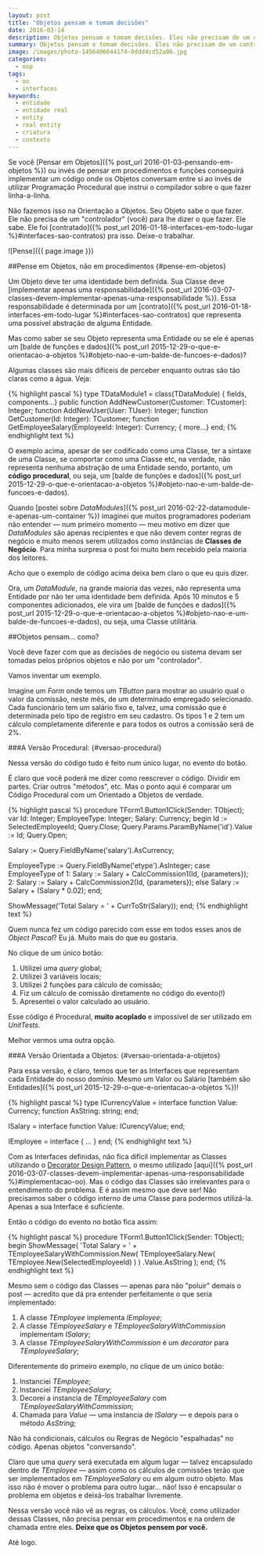 ```yaml
---
layout: post
title: "Objetos pensam e tomam decisões"
date: 2016-03-14
description: Objetos pensam e tomam decisões. Eles não precisam de um controlador.
summary: Objetos pensam e tomam decisões. Eles não precisam de um controlador.
image: /images/photo-1456406644174-8ddd4cd52a06.jpg
categories: 
  - oop
tags:
  - oo
  - interfaces
keywords:
  - entidade
  - entidade real
  - entity
  - real entity
  - criatura
  - contexto
---
```


Se você [Pensar em Objetos]({% post_url 2016-01-03-pensando-em-objetos %}) ou invés de pensar em procedimentos e funções
conseguirá implementar um código onde os Objetos conversam entre si ao invés de utilizar Programação Procedural que instrui o 
compilador sobre o que fazer linha-a-linha.

Não fazemos isso na Orientação a Objetos. Seu Objeto sabe o que fazer. 
Ele não precisa de um "controlador" (você) para lhe dizer o que fazer. Ele sabe.
Ele foi [contratado]({% post_url 2016-01-18-interfaces-em-todo-lugar %}#interfaces-sao-contratos) pra isso. Deixe-o trabalhar.

<!--more-->

![Pense]({{ page.image }})

##Pense em Objetos, não em procedimentos {#pense-em-objetos}

Um Objeto deve ter uma identidade bem definida.
Sua Classe deve [implementar apenas uma responsabilidade]({% post_url 2016-03-07-classes-devem-implementar-apenas-uma-responsabilidade %}).
Essa responsabilidade é determinada por um [contrato]({% post_url 2016-01-18-interfaces-em-todo-lugar %}#interfaces-sao-contratos) que 
representa uma possível abstração de alguma Entidade.

Mas como saber se seu Objeto representa uma Entidade ou se ele é apenas um 
[balde de funções e dados]({% post_url 2015-12-29-o-que-e-orientacao-a-objetos %}#objeto-nao-e-um-balde-de-funcoes-e-dados)?

Algumas classes são mais difíceis de perceber enquanto outras são tão claras como a água. Veja: 

{% highlight pascal %}
type
  TDataModule1 = class(TDataModule)
    { fields, components...}
  public
    function AddNewCustomer(Customer: TCustomer): Integer;
    function AddNewUser(User: TUser): Integer;
    function GetCustomer(Id: Integer): TCustomer;
    function GetEmployeeSalary(EmployeeId: Integer): Currency;
    { more...}
  end;
{% endhighlight text %}

O exemplo acima, apesar de ser codificado como uma Classe, ter a sintaxe de uma Classe, se comportar como uma Classe etc, na verdade,
não representa nenhuma abstração de uma Entidade sendo, portanto, um **código procedural**, ou seja, um 
[balde de funções e dados]({% post_url 2015-12-29-o-que-e-orientacao-a-objetos %}#objeto-nao-e-um-balde-de-funcoes-e-dados).

Quando [postei sobre *DataModules*]({% post_url 2016-02-22-datamodule-e-apenas-um-container %}) imaginei que muitos programadores
poderiam não entender — num primeiro momento — meu motivo em dizer que *DataModules* são apenas recipientes e que não devem conter regras de negócio
e muito menos serem utilizados como instâncias de **Classes de Negócio**. Para minha surpresa o post foi muito bem recebido pela maioria dos leitores.

Acho que o exemplo de código acima deixa bem claro o que eu quis dizer.

Ora, um *DataModule*, na grande maioria das vezes, não representa uma Entidade
por não ter uma identidade bem definida. Após 10 minutos e 5 componentes adicionados, 
ele vira um [balde de funções e dados]({% post_url 2015-12-29-o-que-e-orientacao-a-objetos %}#objeto-nao-e-um-balde-de-funcoes-e-dados), ou seja,
uma Classe utilitária.

##Objetos pensam... como?

Você deve fazer com que as decisões de negócio ou sistema devam ser tomadas pelos próprios objetos e não por um "controlador".

Vamos inventar um exemplo.

Imagine um *Form* onde temos um *TButton* para mostrar ao usuário qual o valor da comissão, neste mês, de um determinado empregado selecionado.
Cada funcionário tem um salário fixo e, talvez, uma comissão que é determinada pelo tipo de registro em seu cadastro. Os tipos 1 e 2 tem um cálculo completamente
diferente e para todos os outros a comissão será de 2%.

###A Versão Procedural: {#versao-procedural}

Nessa versão do código tudo é feito num único lugar, no evento do botão.

É claro que você poderá me dizer como reescrever o código. Dividir em partes. Criar outros "métodos", etc. Mas o ponto aqui é comparar um Código
Procedural com um Orientado a Objetos de verdade.

{% highlight pascal %}
procedure TForm1.Button1Click(Sender: TObject);
var
  Id: Integer;
  EmployeeType: Integer;
  Salary: Currency;
begin
  Id := SelectedEmployeeId;
  Query.Close;
  Query.Params.ParamByName('id').Value := Id;
  Query.Open;
  
  Salary := Query.FieldByName('salary').AsCurrency;  
  
  EmployeeType := Query.FieldByName('etype').AsInteger;
  case EmployeeType of
    1: Salary := Salary + CalcCommission1(Id, {parameters});
    2: Salary := Salary + CalcCommission2(Id, {parameters});
  else
    Salary := Salary + (Salary * 0.02);
  end;

  ShowMessage('Total Salary = ' + CurrToStr(Salary));
end;
{% endhighlight text %}
 
Quem nunca fez um código parecido com esse em todos esses anos de *Object Pascal*? Eu já. Muito mais do que eu gostaria.

No clique de um único botão:

  1. Utilizei uma *query* global;
  2. Utilizei 3 variáveis locais;
  3. Utilizei 2 funções para cálculo de comissão;
  4. Fiz um cálculo de comissão diretamente no código do evento(!)
  5. Apresentei o valor calculado ao usuário.
  
Esse código é Procedural, **muito acoplado** e impossível de ser utilizado em *UnitTests*.

Melhor vermos uma outra opção.

###A Versão Orientada a Objetos: {#versao-orientada-a-objetos}

Para essa versão, é claro, temos que ter as Interfaces que representam cada Entidade do nosso domínio.
Mesmo um Valor ou Salário [também são Entidades]({% post_url 2015-12-29-o-que-e-orientacao-a-objetos %})!

{% highlight pascal %}
type
  ICurrencyValue = interface
    function Value: Currency;
    function AsString: string;
  end;

  ISalary = interface
    function Value: ICurencyValue;
  end;
  
  IEmployee = interface
    { ... }
  end;
{% endhighlight text %}

Com as Interfaces definidas, não fica difícil implementar as Classes utilizando o 
[Decorator Design Pattern](https://en.wikipedia.org/wiki/Decorator_pattern),
o mesmo utilizado [aqui]({% post_url 2016-03-07-classes-devem-implementar-apenas-uma-responsabilidade %}#implementacao-oo). Mas o código
das Classes são irrelevantes para o entendimento do problema. E é assim mesmo que deve ser! Não precisamos saber o código interno de uma 
Classe para podermos utilizá-la. Apenas a sua Interface é suficiente.

Então o código do evento no botão fica assim:

{% highlight pascal %}
procedure TForm1.Button1Click(Sender: TObject);
begin
  ShowMessage(
    'Total Salary = ' + 
      TEmployeeSalaryWithCommission.New(
        TEmployeeSalary.New(
          TEmployee.New(SelectedEmployeeId)
        )
      )
      .Value.AsString
  );
end;
{% endhighlight text %}

Mesmo sem o código das Classes — apenas para não "poluir" demais o post — acredito que dá pra entender perfeitamente o que seria implementado:

  1. A classe *TEmployee* implementa *IEmployee*;
  2. A classe *TEmployeeSalary* e *TEmployeeSalaryWithCommission* implementam *ISalary*;
  3. A classe *TEmployeeSalaryWithCommission* é um *decorator* para *TEmployeeSalary*;

Diferentemente do primeiro exemplo, no clique de um único botão:

  1. Instanciei *TEmployee*;
  2. Instanciei *TEmployeeSalary*;
  3. Decorei a instancia de *TEmployeeSalary* com *TEmployeeSalaryWithCommission*;
  4. Chamada para *Value* — uma instancia de *ISalary* — e depois para o método *AsString*;
  
Não há condicionais, cálculos ou Regras de Negócio "espalhadas" no código. Apenas objetos "conversando".

Claro que uma *query* será executada em algum lugar — talvez encapsulado dentro de *TEmployee* — assim como os cálculos de comissões terão que 
ser implementados em *TEmployeeSalary* ou em algum outro objeto. Mas isso não é mover o problema para outro lugar... não! Isso é encapsular
o problema em objetos e deixá-los trabalhar livremente. 

Nessa versão você não vê as regras, os cálculos. Você, como utilizador dessas Classes, não precisa
pensar em procedimentos e na ordem de chamada entre eles. **Deixe que os Objetos pensem por você.**

Até logo.
